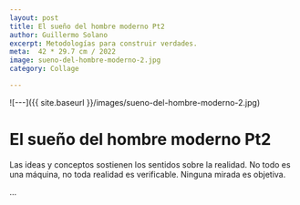```yaml
---
layout: post
title: El sueño del hombre moderno Pt2
author: Guillermo Solano
excerpt: Metodologías para construir verdades.
meta:  42 * 29.7 cm / 2022
image: sueno-del-hombre-moderno-2.jpg
category: Collage

---
```



![---]({{ site.baseurl }}/images/sueno-del-hombre-moderno-2.jpg)

# El sueño del hombre moderno Pt2

Las ideas y conceptos sostienen los sentidos sobre la realidad. No todo es una máquina, no toda realidad es verificable. Ninguna mirada es objetiva.


<!--

La modernidad es el término asignado a un periodo reciente de la historia de la humanidad en el que, mas que prevalecer la visión racional para dar explicación a los acontecimientos identificados en la naturaleza; se exculyen otras formas de construcción de conocimiento y de interacción con el entorno por estar fuera de los estándares que permitirían medirlas y compararlas.

La modernidad, más allá de la intelectualización de la realidad, se erige como una corriente de pensamiento fundamentada en la búsqueda de la objetividad a partir de la implementación de métodos y tecnologías que intentan descubrir verdades detrás del estudio especializado de la materia y los acontecimientos relacionados con la humanidad.

La modernidad se estableció en el siglo XX como un referente de la verticalidad eurocentrista, deformada en un dogma que impone sus creencias mecanicistas a través de diferentes canales en la sociedad para establecer verdades incuestionables, sin reconocer sus propios desaciertos o lo nocivo que subyace en sus paradigmas. 

El acercamiento materialista sobre la vida es una actitud mecanicista que produce conceptos para sostener las esferas antrópicas sobre el planeta, cada bloque de la realidad construida es un bloque más en la prisión de la percepción.


-->




…
